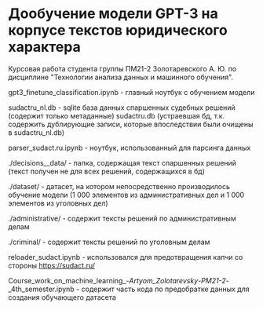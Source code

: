 # Дообучение модели GPT-3 на корпусе текстов юридического характера
Курсовая работа студента группы ПМ21-2 Золотаревского А. Ю. по дисциплине "Технологии анализа данных и машинного обучения".

gpt3_finetune_classification.ipynb - главный ноутбук с обучением модели

sudactru_nl.db - sqlite база данных спаршенных судебных решений (содержит только метаданные)
sudactru.db (устраевшая бд, т.к. содержить дублирующие записи, которые впоследствии были очищены в sudactru_nl.db)

parser_sudact.ru.ipynb - ноутбук, использованный для парсинга данных

./decisions__data/ - папка, содержащая текст спаршенных решений (текст получен не для всех решений, содержащихся в бд)

./dataset/ - датасет, на котором непосредственно производилось обучение модели (1 000 элементов из административных дел и 1 000 элементов из уголовных дел)

./administrative/ - содержит тексты решений по административным делам

./criminal/ - содержит тексты решений по уголовным делам

reloader_sudact.ipynb - использовался для предотвращения капчи со стороны https://sudact.ru/

Course_work_on_machine_learning_-_Artyom_Zolotarevsky_-_PM21-2_-_4th_semester.ipynb - содержит часть кода по предобратке данных для создания обучающего датасета
